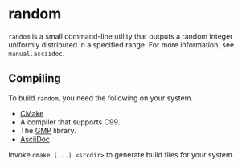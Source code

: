 random
======
`random` is a small command-line utility that outputs a random integer
uniformly distributed in a specified range. For more information, see
`manual.asciidoc`.

Compiling
---------
To build `random`, you need the following on your system.

*   [CMake](http://www.cmake.org)
*   A compiler that supports C99.
*   The [GMP](http://gmplib.org/) library.
*   [AsciiDoc](http://www.methods.co.nz/asciidoc/)

Invoke `cmake [...] <srcdir>` to generate build files for your system.
